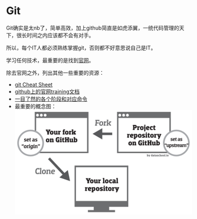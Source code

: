 # Git

Git确实是太nb了，简单高效，加上github简直是如虎添翼，一统代码管理的天下，很长时间之内应该都不会有对手。

所以，每个IT人都必须熟练掌握git，否则都不好意思说自己是IT。

学习任何技术，最重要的是找到[官网](https://git-scm.com/)。

除去官网之外，列出其他一些重要的资源：
- [git Cheat Sheet](https://training.github.com/downloads/github-git-cheat-sheet/)
- [github上的官网training文档](https://github.com/githubtraining/training-manual/tree/main/docs)
- [一目了然的各个阶段和对应命令](https://ndpsoftware.com/git-cheatsheet.html)
- 最重要的概念图：![git Basic Concept](gitDiagram1.png)
